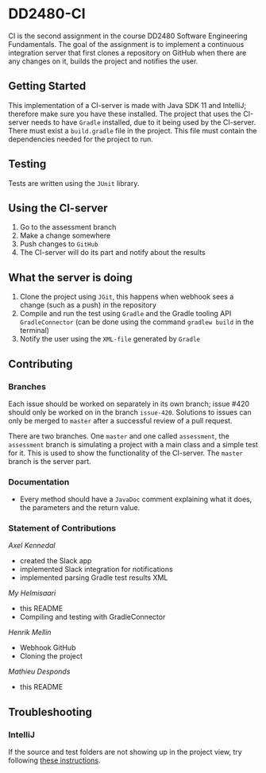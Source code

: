 # DD2480-CI
CI is the second assignment in the course DD2480 Software Engineering Fundamentals. The goal of the assignment is to implement a continuous integration server that first clones a repository on GitHub when there are any changes on it, builds the project and notifies the user. 

## Getting Started
This implementation of a CI-server is made with Java SDK 11 and IntelliJ; therefore make sure you have these installed. The project that uses the CI-server needs to have `Gradle` installed, due to it being used by the CI-server. There must exist a `build.gradle` file in the project. This file must contain the dependencies needed for the project to run.

## Testing
Tests are written using the `JUnit` library. 

## Using the CI-server
1. Go to the assessment branch
1. Make a change somewhere
1. Push changes to `GitHub`
1. The CI-server will do its part and notify about the results

## What the server is doing
1. Clone the project using `JGit`, this happens when webhook sees a change (such as a push) in the repository
1. Compile and run the test using `Gradle` and the Gradle tooling API `GradleConnector` (can be done using the command `gradlew build` in the terminal)
1. Notify the user using the `XML-file` generated by `Gradle`

## Contributing
### Branches
Each issue should be worked on separately in its own branch; issue #420 should only be worked on in the branch `issue-420`. Solutions to issues can only be merged to `master` after a successful review of a pull request.

There are two branches. One `master` and one called `assessment`, the `assessment` branch is simulating a project with a main class and a simple test for it. This is used to show the functionality of the CI-server. The `master` branch is the server part.

### Documentation
* Every method should have a `JavaDoc` comment explaining what it does, the parameters and the return value. 

### Statement of Contributions
_Axel Kennedal_
* created the Slack app
* implemented Slack integration for notifications
* implemented parsing Gradle test results XML
    
_My Helmisaari_
 * this README
 * Compiling and testing with GradleConnector

       
_Henrik Mellin_
 * Webhook GitHub
 * Cloning the project

   
_Mathieu Desponds_
 * this README
    
## Troubleshooting
### IntelliJ
If the source and test folders are not showing up in the project view, try following [these instructions](https://stackoverflow.com/questions/5816419/intellij-does-not-show-project-folders).
